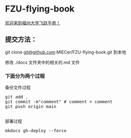 # FZU-flying-book
[欢迎来到福州大学飞跃手册！](https://fzu-fly.online)


## 提交方法：

git clone git@github.com:MIECer/FZU-flying-book.git 到本地

修改 ./docs 文件夹中的相关的.md 文件

### 下面分为两个过程

备份文件过程
<pre>
git add .
git commit -m"comment" # comment = comment
git push origin main
<pre/>

部署过程
<pre>
mkdocs gh-deploy --force
<pre/>

